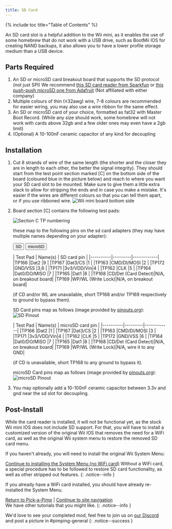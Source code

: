 ```yaml
---
title: SD Card
---
```

{% include toc title="Table of Contents" %}
<!--If you're looking for a more elegant solution to this and the SD card mod, [WebHDX's sd-rst board](sdrst) is for you.
{: .notice--info }-->

An SD card slot is a helpful addition to the Wii mini, as it enables the use of some homebrew that do not work with a USB drive, such as BootMii IOS for creating NAND backups, it also allows you to have a lower profile storage medium than a USB device.

## Parts Required

1. 	An SD or microSD card breakout board that supports the SD protocol (not just SPI) We recommend [this SD card reader from Sparkfun](https://www.sparkfun.com/products/12941) or [this push-push microSD one from Adafruit](https://www.adafruit.com/product/4682) (Not affiliated with either company)
1.	Multiple colours of thin (≤32awg) wire, 7-8 colours are recommended for easier wiring, you may also use a wire ribbon for the same effect.
1.	An SD or microSD card of your choice, formatted as fat32 with Master Boot Record. (While any size should work, some homebrew will not work with cards above 32gb and a few older ones may even have a 2gb limit)
1.	(Optional) A 10-100nF ceramic capacitor of any kind for decoupling

## Installation

1.	Cut 8 strands of wire of the same length (the shorter and the closer they are in length to each other, the better the signal integrity). They should start from the test point section marked [C] on the bottom side of the board (coloured blue in the picture below) and reach to where you want your SD card slot to be mounted. Make sure to give them a little extra slack to allow for stripping the ends and in case you make a mistake. It's easier if the wires are different colours so that you can tell them apart, or if you use ribboned wire.
	![Wii mini board bottom side](/Pimp-My-mini/images/motherboard/motherboard-side-a.png)
1.	Board section [C] contains the following test pads:

	![Section C TP numbering](/Pimp-My-mini/images/motherboard/SectionC-SDcard.png)

	these map to the following pins on the sd card adapters (they may have multiple names depending on your adapter):

	<button class="tablinks btn btn--large btn--primary" id="defaultOpen" onclick="openTab(event, 'SD')">SD</button>
	<button class="tablinks btn btn--large btn--info" onclick="openTab(event, 'microSD')">microSD</button>

	<div id="SD" class="blanktabcontent" markdown="1">
	| Test Pad | Name(s) | SD card pin |
	|----------|---------|------------|
	|TP166     |Dat2     |9           |
	|TP167     |Dat3/CS  |1           |
	|TP163     |CMD/DI/MOSI   |2      |
	|TP172     |GND/VSS  |3,6         |
	|TP171     |3v3/VDD/Vin|4         |
	|TP162     |CLK      |5           |
	|TP164     |Dat0/DO/MISO  |7      |
	|TP165     |Dat1     |8           |
	|TP168     |CD/Det (Card Detect)|N/A, on breakout board|
	|TP169     |WP/WL (Write Lock)|N/A, on breakout board|
	
	(if CD and/or WL are unavailable, short TP168 and/or TP169 respectively to ground to bypass them).

	SD Card pins map as follows (image provided by [pinouts.org](https://pinouts.org)): ![SD Pinout](/Pimp-My-mini/images/SD-pinout.png)

	</div>

	<div id="microSD" class="blanktabcontent" markdown="1">
	| Test Pad | Name(s) | microSD card pin |
	|----------|---------|------------|
	|TP166     |Dat2     |1           |
	|TP167     |Dat3/CS  |2           |
	|TP163     |CMD/DI/MOSI   |3      |
	|TP171     |3v3/VDD/Vin|4         |
	|TP162     |CLK      |5           |
	|TP172     |GND/VSS  |6           |
	|TP164     |Dat0/DO/MISO  |7      |
	|TP165     |Dat1     |8           |
	|TP168     |CD/Det (Card Detect)|N/A, on breakout board|
	|TP169     |WP/WL (Write Lock)|N/A, wire it to any GND|
	
	(if CD is unavailable, short TP168 to any ground to bypass it).

	microSD Card pins map as follows (image provided by [pinouts.org](https://pinouts.org)): ![microSD Pinout](/Pimp-My-mini/images/microSD-pinout.png)

	</div>
1. You may optionally add a 10-100nF ceramic capacitor between 3.3v and gnd near the sd slot for decoupling.

## Post-Install

While the card reader is installed, it will not be functional yet, as the stock Wii mini IOS does not include SD support. For that, you will have to install a customized version of the original Wii IOS that removes the need for a WiFi card, as well as the original Wii system menu to restore the removed SD card menu.

<script>
    let tabcontent = document.getElementsByClassName("blanktabcontent");
    let tablinks = document.getElementsByClassName("tablinks");

    function openTab(evt, tabName) {
        let element;

        for (element of tabcontent) {
		element.style.display = "none";
        }

        for (element of tablinks) {
            element.className = element.className.replace("btn--primary", "btn--info");
            if (!element.className.includes('btn--info'))
                element.className += " btn--info";
        }

        document.getElementById(tabName).style.display = "block";
        evt.currentTarget.className = evt.currentTarget.className.replace("btn--info", "btn--primary");
    }

    // Get the element with id="defaultOpen" and click on it
    document.getElementById("defaultOpen").click();
</script>

If you haven't already, you will need to install the original Wii System Menu:

[Continue to installing the System Menu (no WiFi card)](sminstall-nowifi)
Without a WiFi card, a special procedure has to be followed to restore SD card functionality, as well as other stripped out features.
{: .notice--info }

If you already have a WiFi card installed, you should have already re-installed the System Menu. 

[Return to Pick-a-Pimp](pick-a-pimp) | [Continue to site navigation](site-navigation)<br>
We have other tutorials that you might like.
{: .notice--info }

We'd love to see your completed mod, feel free to join us on [our Discord](https://discord.gg/6ryxnkS) and post a picture in #pimping-general
{: .notice--success }
